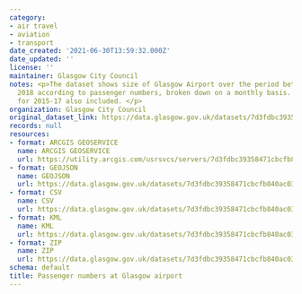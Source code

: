 ```yaml
---
category:
- air travel
- aviation
- transport
date_created: '2021-06-30T13:59:32.000Z'
date_updated: ''
license: ''
maintainer: Glasgow City Council
notes: <p>The dataset shows size of Glasgow Airport over the period between 2004 to
  2018 according to passenger numbers, broken down on a monthly basis. Annual figures
  for 2015-17 also included. </p>
organization: Glasgow City Council
original_dataset_link: https://data.glasgow.gov.uk/datasets/7d3fdbc39358471cbcfb840ac0358b6e_0
records: null
resources:
- format: ARCGIS GEOSERVICE
  name: ARCGIS GEOSERVICE
  url: https://utility.arcgis.com/usrsvcs/servers/7d3fdbc39358471cbcfb840ac0358b6e/rest/services/OPEN_DATA/Airport_Passengers/MapServer/0
- format: GEOJSON
  name: GEOJSON
  url: https://data.glasgow.gov.uk/datasets/7d3fdbc39358471cbcfb840ac0358b6e_0.geojson?outSR=%7B%22latestWkid%22%3A27700%2C%22wkid%22%3A27700%7D
- format: CSV
  name: CSV
  url: https://data.glasgow.gov.uk/datasets/7d3fdbc39358471cbcfb840ac0358b6e_0.csv?outSR=%7B%22latestWkid%22%3A27700%2C%22wkid%22%3A27700%7D
- format: KML
  name: KML
  url: https://data.glasgow.gov.uk/datasets/7d3fdbc39358471cbcfb840ac0358b6e_0.kml?outSR=%7B%22latestWkid%22%3A27700%2C%22wkid%22%3A27700%7D
- format: ZIP
  name: ZIP
  url: https://data.glasgow.gov.uk/datasets/7d3fdbc39358471cbcfb840ac0358b6e_0.zip?outSR=%7B%22latestWkid%22%3A27700%2C%22wkid%22%3A27700%7D
schema: default
title: Passenger numbers at Glasgow airport
---
```

